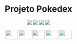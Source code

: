 <h1 align="center"> Projeto Pokedex </h1>

<p align="center">
<img src="https://img.shields.io/badge/Status-Em%20desenvolvimento-brightgreen"/>
<img src="https://img.shields.io/github/languages/count/julia-teixeira/Pokedex-React?color=%23fff"/>
<img src="https://img.shields.io/github/languages/top/julia-teixeira/Pokedex-React?color=%23fff"/>
<img src="https://img.shields.io/github/stars/julia-teixeira?style=social"/>
</p>

<p align="center">
  <img align="center" height="30" width="40" src="https://cdn.jsdelivr.net/gh/devicons/devicon/icons/react/react-original.svg" />
  <img align="center" height="30" width="40" src="https://cdn.jsdelivr.net/gh/devicons/devicon/icons/typescript/typescript-original.svg" />
  <img align="center" height="30" width="40" src="https://cdn.jsdelivr.net/gh/devicons/devicon/icons/javascript/javascript-original.svg" />
  <img align="center" height="30" width="40" src="https://cdn.jsdelivr.net/gh/devicons/devicon/icons/html5/html5-original.svg" />
  <img align="center" height="30" width="40" src="https://cdn.jsdelivr.net/gh/devicons/devicon/icons/css3/css3-original.svg" />
</p>

<!-- <p>Figma: <a href="https://www.figma.com/file/dn1ms6IOSlM5wEGV6BFzfC/Pok%C3%A9dex-(Copy)?node-id=18241%3A2789&t=5rwvdhlWOGmBpO5R-0" taget="blank">Design Figma</a></p>
<p>Link: <a href="https://pokedex-three-brown.vercel.app" taget="blank">Projeto Pokedex</a></p> -->
